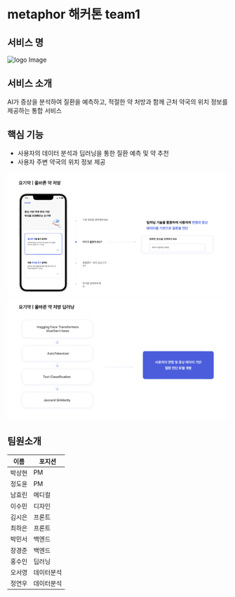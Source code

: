 # metaphor 해커톤 team1 

## 서비스 명
<img src="logo.png" alt="logo Image"/>

## 서비스 소개
AI가 증상을 분석하여 질환을 예측하고, 적절한 약 처방과 함께 근처 약국의 위치 정보를 제공하는 통합 서비스

## 핵심 기능
- 사용자의 데이터 분석과 딥러닝을 통한 질환 예측 및 약 추천
- 사용자 주변 약국의 위치 정보 제공

<img src="img/img1.png" alt="logo Image" />
<img src="img/img2.png" alt="logo Image" />

## 팀원소개
| 이름   | 포지션        |
|--------|--------------|
| 박상현 | PM            | 
| 정도윤 | PM            |
| 남효린 | 메디컬        |
| 이수민 | 디자인        |
| 김시은 | 프론트        |
| 최하은 | 프론트        | 
| 박민서 | 백엔드        | 
| 장경준 | 백엔드        |
| 홍수인 | 딥러닝        |
| 오서영 | 데이터분석    |
| 정연우 | 데이터분석    |
